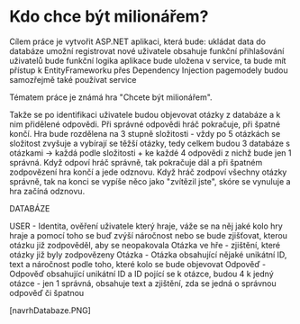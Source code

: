 # Kdo chce být milionářem?

Cílem práce je vytvořit ASP.NET aplikaci, která bude:
ukládat data do databáze
umožní registrovat nové uživatele
obsahuje funkční přihlašování uživatelů
bude funkční
logika aplikace bude uložena v service, ta bude mít přístup k EntityFrameworku přes Dependency Injection
pagemodely budou samozřejmě také používat service

Tématem práce je známá hra "Chcete být milionářem".

Takže se po identifikaci uživatele budou objevovat otázky z databáze a k nim přidělené odpovědi.
Při správné odpovědi hráč pokračuje, při špatné končí.
Hra bude rozdělena na 3 stupně složitosti - 
vždy po 5 otázkách se složitost zvyšuje a vybírají se těžší otázky, tedy celkem budou 3 databáze s otázkami -> 
každá podle složitosti + ke každé 4 odpovědi z nichž bude jen 1 správná. Když odpoví hráč správně, 
tak pokračuje dál a při špatném zodpovězení hra končí a jede odznovu. Když hráč zodpoví všechny otázky správně, 
tak na konci se vypíše něco jako "zvítězil jste", skóre se vynuluje a hra začíná odznovu.

DATABÁZE

USER - Identita, ověření uživatele který hraje, váže se na něj jaké kolo hry hraje a pomocí toho se buď 
	zvýší náročnost nebo se bude zjišťovat, kterou otázku již zodpověděl, aby se neopakovala
Otázka ve hře - zjištění, které otázky již byly zodpovězeny
Otázka - Otázka obsahující nějaké unikátní ID, text a náročnost podle toho, které kolo se bude objevovat
Odpověď - Odpověď obsahující unikátní ID a ID pojící se k otázce, budou 4 k jedný otázce - jen 1 správná, obsahuje text
	a zjištění, zda se jedná o správnou odpověď či špatnou

[navrhDatabaze.PNG]

